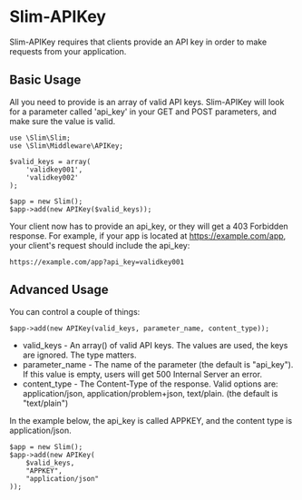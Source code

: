 # Slim-APIKey

Slim-APIKey requires that clients provide an API key in order to make requests from your application.

## Basic Usage

All you need to provide is an array of valid API keys.  Slim-APIKey will look for a parameter called 'api_key' in your GET and POST parameters, and make sure the value is valid.

    use \Slim\Slim;
    use \Slim\Middleware\APIKey;
    
    $valid_keys = array(
		'validkey001',
		'validkey002'
    );

    $app = new Slim();
    $app->add(new APIKey($valid_keys));
    
Your client now has to provide an api_key, or they will get a 403 Forbidden response.  For example, if your app is located at https://example.com/app, your client's request should include the api_key:

    https://example.com/app?api_key=validkey001
    
## Advanced Usage

You can control a couple of things:

    $app->add(new APIKey(valid_keys, parameter_name, content_type));

* valid_keys - An array() of valid API keys.  The values are used, the keys are ignored.  The type matters.
* parameter_name - The name of the parameter (the default is "api_key").  If this value is empty, users will get 500 Internal Server an error.
* content_type - The Content-Type of the response.  Valid options are:  application/json, application/problem+json, text/plain.  (the default is "text/plain")

In the example below, the api_key is called APPKEY, and the content type is application/json.

    $app = new Slim();
    $app->add(new APIKey(
		$valid_keys,
		"APPKEY",
		"application/json"
	));
